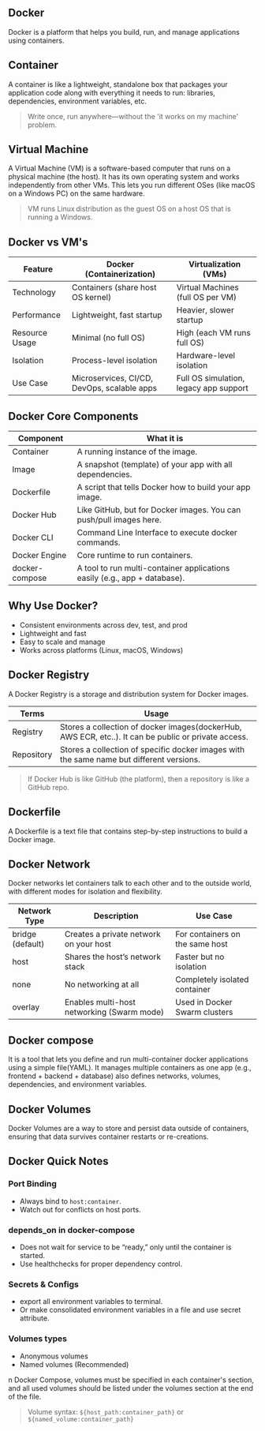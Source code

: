 ## Docker

Docker is a platform that helps you build, run, and manage applications using containers.

## Container

A container is like a lightweight, standalone box that packages your application code along with everything it needs to run: libraries, dependencies, environment variables, etc.

> Write once, run anywhere—without the 'it works on my machine' problem.

## Virtual Machine

A Virtual Machine (VM) is a software-based computer that runs on a physical machine (the host). It has its own operating system and works independently from other VMs. This lets you run different OSes (like macOS on a Windows PC) on the same hardware.

> VM runs Linux distribution as the guest OS on a host OS that is running a Windows.

## Docker vs VM's

| Feature        | Docker (Containerization)                   | Virtualization (VMs)                   |
| -------------- | ------------------------------------------- | -------------------------------------- |
| Technology     | Containers (share host OS kernel)           | Virtual Machines (full OS per VM)      |
| Performance    | Lightweight, fast startup                   | Heavier, slower startup                |
| Resource Usage | Minimal (no full OS)                        | High (each VM runs full OS)            |
| Isolation      | Process-level isolation                     | Hardware-level isolation               |
| Use Case       | Microservices, CI/CD, DevOps, scalable apps | Full OS simulation, legacy app support |

## Docker Core Components

| Component      | What it is                                                                |
| -------------- | ------------------------------------------------------------------------- |
| Container      | A running instance of the image.                                          |
| Image          | A snapshot (template) of your app with all dependencies.                  |
| Dockerfile     | A script that tells Docker how to build your app image.                   |
| Docker Hub     | Like GitHub, but for Docker images. You can push/pull images here.        |
| Docker CLI     | Command Line Interface to execute docker commands.                        |
| Docker Engine  | Core runtime to run containers.                                           |
| docker-compose | A tool to run multi-container applications easily (e.g., app + database). |

## Why Use Docker?

- Consistent environments across dev, test, and prod
- Lightweight and fast
- Easy to scale and manage
- Works across platforms (Linux, macOS, Windows)

## Docker Registry

A Docker Registry is a storage and distribution system for Docker images.

| Terms      | Usage                                                                                                |
| ---------- | ---------------------------------------------------------------------------------------------------- |
| Registry   | Stores a collection of docker images(dockerHub, AWS ECR, etc..). It can be public or private access. |
| Repository | Stores a collection of specific docker images with the same name but different versions.             |

> If Docker Hub is like GitHub (the platform), then a repository is like a GitHub repo.

## Dockerfile

A Dockerfile is a text file that contains step-by-step instructions to build a Docker image.

## Docker Network

Docker networks let containers talk to each other and to the outside world, with different modes for isolation and flexibility.

| Network Type     | Description                                | Use Case                        |
| ---------------- | ------------------------------------------ | ------------------------------- |
| bridge (default) | Creates a private network on your host     | For containers on the same host |
| host             | Shares the host’s network stack            | Faster but no isolation         |
| none             | No networking at all                       | Completely isolated container   |
| overlay          | Enables multi-host networking (Swarm mode) | Used in Docker Swarm clusters   |

## Docker compose

It is a tool that lets you define and run multi-container docker applications using a simple file(YAML). It manages multiple containers as one app (e.g., frontend + backend + database) also defines networks, volumes, dependencies, and environment variables.

## Docker Volumes

Docker Volumes are a way to store and persist data outside of containers, ensuring that data survives container restarts or re-creations.

## Docker Quick Notes

### Port Binding

- Always bind to `host:container`.
- Watch out for conflicts on host ports.

### depends_on in docker-compose

- Does not wait for service to be “ready,” only until the container is started.
- Use healthchecks for proper dependency control.

### Secrets & Configs

- export all environment variables to terminal.
- Or make consolidated environment variables in a file and use secret attribute.

### Volumes types

- Anonymous volumes
- Named volumes (Recommended)

n Docker Compose, volumes must be specified in each container's section, and all used volumes should be listed under the volumes section at the end of the file.

> Volume syntax: `${host_path:container_path}` or `${named_volume:container_path}`
